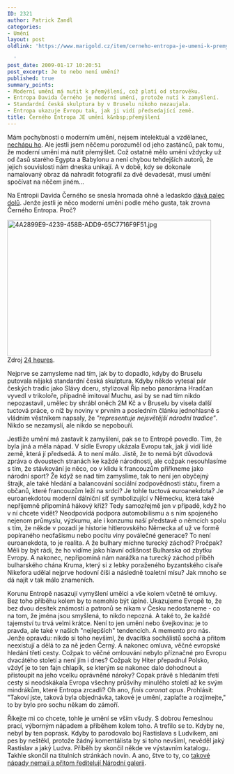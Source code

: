 ```yaml
---
ID: 2321
author: Patrick Zandl
categories:
- Umění
layout: post
oldlink: 'https://www.marigold.cz/item/cerneho-entropa-je-umeni-k-premysleni

  '
post_date: 2009-01-17 10:20:51
post_excerpt: Je to nebo není umění?
published: true
summary_points:
- Moderní umění má nutit k přemýšlení, což platí od starověku.
- Entropa Davida Černého je moderní umění, protože nutí k zamyšlení.
- Standardní česká skulptura by v Bruselu nikoho nezaujala.
- Entropa ukazuje Evropu tak, jak ji vidí předsedající země.
title: Černého Entropa JE umění k&nbsp;přemýšlení
---
```


Mám pochybnosti o moderním umění, nejsem intelektuál a vzdělanec, <a href="/videl-jsem-moderni-umeni">nechápu ho</a>. Ale jestli jsem něčemu porozuměl od jeho zastánců, pak tomu, že moderní umění má nutit přemýšlet. Což ostatně mělo umění vždycky už od časů starého Egypta a Babylonu a není chybou tehdejších autorů, že jejich souvislosti nám dneska unikají. A v době, kdy se dokonale namalovaný obraz dá nahradit fotografií za dvě devadesát, musí umění spočívat na něčem jiném...

Na Entropii Davida Černého se snesla hromada ohně a ledaskdo <a href="http://ideesfixes.blogspot.com/2009/01/emu-se-smjete.html">dává palec dolů</a>. Jenže jestli je něco moderní umění podle mého gusta, tak zrovna Černého Entropa. Proč?

<img src="http://www.marigold.cz/wp-content/uploads/4a2899e9-4239-458b-add9-65c7716f9f51.jpg" alt="4A2899E9-4239-458B-ADD9-65C7716F9F51.jpg" border="0" width="468" height="312" />
Zdroj <a href="http://www.24heures.ch/actu/monde/entropa-sculpture-suscite-excuses-prague-2009-01-15">24 heures</a>.

Nejprve se zamysleme nad tím, jak by to dopadlo, kdyby do Bruselu putovala nějaká standardní česká skulptura. Kdyby někdo vytesal pár českých tradic jako Slávy dceru, stylizoval Říp nebo panoráma Hradčan vyvedl v trikoloře, případně imitoval Muchu, asi by se nad tím nikdo nepozastavil, umělec by shrábl oněch 2M Kč a v Bruselu by visela další tuctová práce, o níž by noviny v prvním a posledním článku jednohlasně s vládním věstníkem napsaly, že <em>"representuje nejsvětější národní tradice"</em>. Nikdo se nezamyslí, ale nikdo se nepobouří.  

Jestliže umění má zastavit k zamyšlení, pak se to Entropě povedlo.  Tím, že byla jiná a měla nápad. V sídle Evropy ukázala Evropu tak, jak ji vidí lidé země, která jí předsedá. A to není málo. Jistě, že to nemá být důvodová zpráva o dvoustech stranách ke každé národnosti, ale cožpak nesouhlasíme s tím, že stávkování je něco, co v klidu k francouzům přiřkneme jako  národní sport? Že když se nad tím zamyslíme, tak to není jen obyčejný štrajk, ale také hledání a balancování sociální zodpovědnosti státu, firem a občanů, které francouzům leží na srdci? Je tohle tuctová euroanekdota? Je euroanekdotou moderní dálniční síť symbolizující v Německu, která také nepříjemně připomíná hákový kříž? Tedy samozřejmě jen v případě, když ho v ní chcete vidět? Neodpovídá podpora automobilismu a s ním spojeného nejenom průmyslu, výzkumu, ale i konzumu naší představě o němcích spolu s tím, že někde v pozadí je historie hitlerovského Německa ať už ve formě popíraného neofašismu nebo pocitu viny poválečné generace? To není euroanekdota, to je realita. A že bulhary míchne turecký záchod? Pročpak? Měli by být rádi, že ho vidíme jako hlavní odlišnost Bulharska od zbytku Evropy. A nakonec, nepřipomíná nám narážka na turecký záchod příběh bulharského chána Kruma, který si z lebky poraženého byzantského císaře Nikefora udělal nejprve hodovní číši a následně toaletní mísu? Jak mnoho se dá najít v tak málo znameních. 

Korunu Entropě nasazují vymyšlení umělci a vše kolem včetně té omluvy. Bez toho příběhu kolem by to nemohlo být úplné. Ukazujeme Evropě to, že bez dvou desítek známostí a patronů se nikam v Česku nedostaneme - co na tom, že jména jsou smyšlená, to nikdo nepozná. A také to, že každé tajemství tu trvá velmi krátce. Není to jen umění nebo švejkovina: je to pravda, ale také v našich "nejlepších" tendencích. A memento pro nás. Jenže opravdu: nikdo si toho nevšiml, že dvacítka sochálistů sochá a přitom neexistují a dělá to za ně jeden Černý. A nakonec omluva, věčné evropské hledání třetí cesty. Cožpak to věčné omlouvání nebylo příznačné pro Evropu dvacátého století a není jím i dnes? Cožpak by Hiter přepadnul Polsko, vždyť je to ten fajn chlapík, se kterým se nakonec dalo dohodnout a přistoupit na jeho vcelku oprávněné nároky? Copak právě s hledáním třetí cesty si neodskákala Evropa všechny průšvihy minulého století až ke svým mindrákům, které Entropa zrcadlí? Oh ano, <em>finis coronat opus</em>. Prohlásit: "Takoví jste, taková byla objednávka, takové je umění, zaplaťte a rozjímejte," to by bylo pro sochu někam do zámoří. 

Říkejte mi co chcete, tohle je umění se vším všudy. S dobrou řemeslnou prací, výborným nápadem a příběhem kolem toho. A trefilo se to. Kdyby ne, nebyl by ten poprask. Kdyby to parodovalo boj Rastislava s Ludvíkem, ani pes by neštěkl, protože žádný komentálista by si toho nevšiml, nevěděl jaký Rastislav a jaký Ludva. Příběh by skončil někde ve výstavním katalogu. Takhle skončil na titulních stránkách novin. A ano, štve to ty, co <a href="http://kultura.idnes.cz/cerneho-entropa-je-mdla-a-neprekracuje-komunalni-humor-mini-odbornici-1kq-/vytvarneum.asp?c=A090113_181750_vytvarneum_jaz">takové nápady nemají a přitom ředitelují Národní galerii</a>.